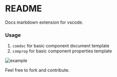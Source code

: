 # README

Docs markdown extension for vscode.

### Usage

1. `comdoc` for basic component document template
2. `comprop` for basic component properties template

![example](https://s4.gifyu.com/images/examplee4adfdc6116933ff.gif)

Feel free to fork and contribute.
